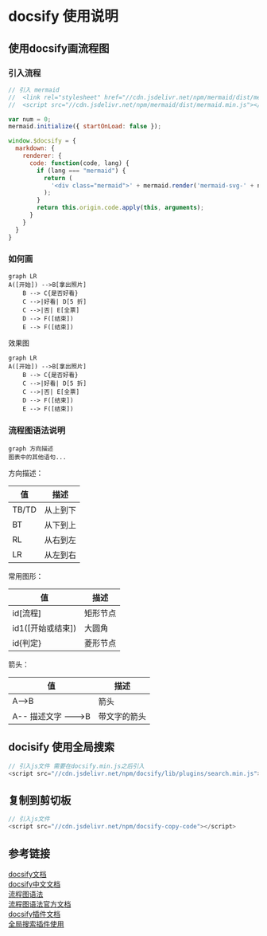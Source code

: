 # docsify 使用说明
## 使用docsify画流程图
### 引入流程
```js
// 引入 mermaid
//  <link rel="stylesheet" href="//cdn.jsdelivr.net/npm/mermaid/dist/mermaid.min.css">
//  <script src="//cdn.jsdelivr.net/npm/mermaid/dist/mermaid.min.js"></script>

var num = 0;
mermaid.initialize({ startOnLoad: false });

window.$docsify = {
  markdown: {
    renderer: {
      code: function(code, lang) {
        if (lang === "mermaid") {
          return (
            '<div class="mermaid">' + mermaid.render('mermaid-svg-' + num++, code) + "</div>"
          );
        }
        return this.origin.code.apply(this, arguments);
      }
    }
  }
}
```
### 如何画
```
graph LR
A([开始]) -->B[拿出照片]
    B --> C{是否好看}
    C -->|好看| D[5 折]
    C -->|否| E[全票]
    D --> F([结束])
    E --> F([结束])
```
效果图

```mermaid
graph LR
A([开始]) -->B[拿出照片]
    B --> C{是否好看}
    C -->|好看| D[5 折]
    C -->|否| E[全票]
    D --> F([结束])
    E --> F([结束])
```
### 流程图语法说明
```
graph 方向描述  
图表中的其他语句...  
```
方向描述：  

| 值    | 描述     |
| ----- | -------- |
| TB/TD | 从上到下 |
| BT    | 从下到上 |
| RL    | 从右到左 |
| LR    | 从左到右 |

常用图形：

| 值    | 描述     |
| ----- | -------- |
| id[流程] | 矩形节点 |
| id1([开始或结束])  | 大圆角 |
| id{判定}    |  菱形节点|

箭头：

| 值    | 描述     |
| ----- | -------- |
| A-->B | 箭头 |
| A-- 描述文字 --->B  | 带文字的箭头 |

## docisify 使用全局搜索
```js
// 引入js文件 需要在docsify.min.js之后引入
<script src="//cdn.jsdelivr.net/npm/docsify/lib/plugins/search.min.js"></script>
```

## 复制到剪切板
```js
// 引入js文件
<script src="//cdn.jsdelivr.net/npm/docsify-copy-code"></script>
```

## 参考链接
[docsify文档](https://docsify.js.org/?utm_source=hacpai.com#/zh-cn/markdown?id=%e6%94%af%e6%8c%81-mermaid)  
[docsify中文文档](https://docsify.js.org/#/zh-cn/markdown)   
[流程图语法](https://www.geek-share.com/detail/2731174284.html)  
[流程图语法官方文档](https://mermaid-js.github.io/mermaid/#/flowchart)  
[docsify插件文档](https://docsify.js.org/#/plugins)  
[全局搜索插件使用](https://www.lizenghai.com/archives/87457.html)  